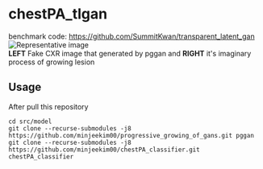# chestPA_tlgan


benchmark code:
https://github.com/SummitKwan/transparent_latent_gan
![Representative image](https://github.com/minjeekim00/chestPA_tlgan/blob/master/static/cam_10PleuralEffusion.gif)<br>
**LEFT** Fake CXR image that generated by pggan and **RIGHT** it's imaginary process of growing lesion




## Usage

After pull this repository

```
cd src/model
git clone --recurse-submodules -j8 https://github.com/minjeekim00/progressive_growing_of_gans.git pggan
git clone --recurse-submodules -j8 https://github.com/minjeekim00/chestPA_classifier.git chestPA_classifier 
```
